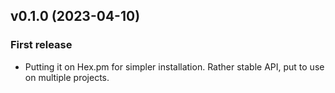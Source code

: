 ## v0.1.0 (2023-04-10)

### First release

- Putting it on Hex.pm for simpler installation. Rather stable API, put to use on multiple projects.
